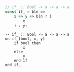 ```javascript
// if_ :: Bool -> a -> a -> a
const if_ = bln => 
    x => y => bln ? (
        x
    ) : y;
```


```applescript
-- if_ :: Bool -> a -> a -> a
on if_(bool, x, y)
    if bool then
        x
    else
        y
    end if
end if_
```